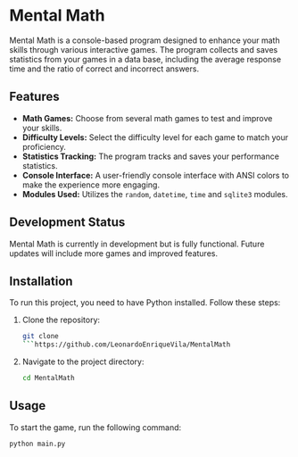 # Mental Math

Mental Math is a console-based program designed to enhance your math skills through various interactive games. The program collects and saves statistics from your games in a data base, including the average response time and the ratio of correct and incorrect answers.

## Features

- **Math Games:** Choose from several math games to test and improve your skills.
- **Difficulty Levels:** Select the difficulty level for each game to match your proficiency.
- **Statistics Tracking:** The program tracks and saves your performance statistics.
- **Console Interface:** A user-friendly console interface with ANSI colors to make the experience more engaging.
- **Modules Used:** Utilizes the `random`, `datetime`, `time` and `sqlite3` modules.

## Development Status

Mental Math is currently in development but is fully functional. Future updates will include more games and improved features.

## Installation

To run this project, you need to have Python installed. Follow these steps:

1. Clone the repository:
    ```bash
    git clone 
    ```https://github.com/LeonardoEnriqueVila/MentalMath
2. Navigate to the project directory:
    ```bash
    cd MentalMath
    ```

## Usage

To start the game, run the following command:
```bash
python main.py

